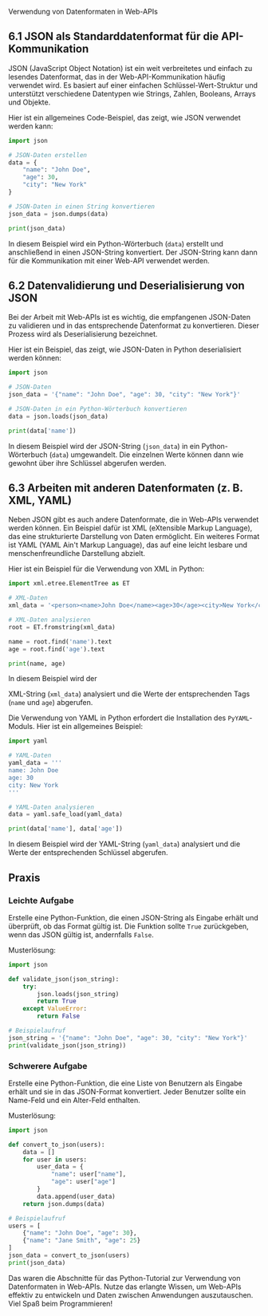 Verwendung von Datenformaten in Web-APIs

## 6.1 JSON als Standarddatenformat für die API-Kommunikation

JSON (JavaScript Object Notation) ist ein weit verbreitetes und einfach zu lesendes Datenformat, das in der Web-API-Kommunikation häufig verwendet wird. Es basiert auf einer einfachen Schlüssel-Wert-Struktur und unterstützt verschiedene Datentypen wie Strings, Zahlen, Booleans, Arrays und Objekte.

Hier ist ein allgemeines Code-Beispiel, das zeigt, wie JSON verwendet werden kann:

```python
import json

# JSON-Daten erstellen
data = {
    "name": "John Doe",
    "age": 30,
    "city": "New York"
}

# JSON-Daten in einen String konvertieren
json_data = json.dumps(data)

print(json_data)
```

In diesem Beispiel wird ein Python-Wörterbuch (`data`) erstellt und anschließend in einen JSON-String konvertiert. Der JSON-String kann dann für die Kommunikation mit einer Web-API verwendet werden.

## 6.2 Datenvalidierung und Deserialisierung von JSON

Bei der Arbeit mit Web-APIs ist es wichtig, die empfangenen JSON-Daten zu validieren und in das entsprechende Datenformat zu konvertieren. Dieser Prozess wird als Deserialisierung bezeichnet.

Hier ist ein Beispiel, das zeigt, wie JSON-Daten in Python deserialisiert werden können:

```python
import json

# JSON-Daten
json_data = '{"name": "John Doe", "age": 30, "city": "New York"}'

# JSON-Daten in ein Python-Wörterbuch konvertieren
data = json.loads(json_data)

print(data['name'])
```

In diesem Beispiel wird der JSON-String (`json_data`) in ein Python-Wörterbuch (`data`) umgewandelt. Die einzelnen Werte können dann wie gewohnt über ihre Schlüssel abgerufen werden.

## 6.3 Arbeiten mit anderen Datenformaten (z. B. XML, YAML)

Neben JSON gibt es auch andere Datenformate, die in Web-APIs verwendet werden können. Ein Beispiel dafür ist XML (eXtensible Markup Language), das eine strukturierte Darstellung von Daten ermöglicht. Ein weiteres Format ist YAML (YAML Ain't Markup Language), das auf eine leicht lesbare und menschenfreundliche Darstellung abzielt.

Hier ist ein Beispiel für die Verwendung von XML in Python:

```python
import xml.etree.ElementTree as ET

# XML-Daten
xml_data = '<person><name>John Doe</name><age>30</age><city>New York</city></person>'

# XML-Daten analysieren
root = ET.fromstring(xml_data)

name = root.find('name').text
age = root.find('age').text

print(name, age)
```

In diesem Beispiel wird der

 XML-String (`xml_data`) analysiert und die Werte der entsprechenden Tags (`name` und `age`) abgerufen.

Die Verwendung von YAML in Python erfordert die Installation des `PyYAML`-Moduls. Hier ist ein allgemeines Beispiel:

```python
import yaml

# YAML-Daten
yaml_data = '''
name: John Doe
age: 30
city: New York
'''

# YAML-Daten analysieren
data = yaml.safe_load(yaml_data)

print(data['name'], data['age'])
```

In diesem Beispiel wird der YAML-String (`yaml_data`) analysiert und die Werte der entsprechenden Schlüssel abgerufen.

## Praxis

### Leichte Aufgabe

Erstelle eine Python-Funktion, die einen JSON-String als Eingabe erhält und überprüft, ob das Format gültig ist. Die Funktion sollte `True` zurückgeben, wenn das JSON gültig ist, andernfalls `False`.

Musterlösung:

```python
import json

def validate_json(json_string):
    try:
        json.loads(json_string)
        return True
    except ValueError:
        return False

# Beispielaufruf
json_string = '{"name": "John Doe", "age": 30, "city": "New York"}'
print(validate_json(json_string))
```

### Schwerere Aufgabe

Erstelle eine Python-Funktion, die eine Liste von Benutzern als Eingabe erhält und sie in das JSON-Format konvertiert. Jeder Benutzer sollte ein Name-Feld und ein Alter-Feld enthalten.

Musterlösung:

```python
import json

def convert_to_json(users):
    data = []
    for user in users:
        user_data = {
            "name": user["name"],
            "age": user["age"]
        }
        data.append(user_data)
    return json.dumps(data)

# Beispielaufruf
users = [
    {"name": "John Doe", "age": 30},
    {"name": "Jane Smith", "age": 25}
]
json_data = convert_to_json(users)
print(json_data)
```

Das waren die Abschnitte für das Python-Tutorial zur Verwendung von Datenformaten in Web-APIs. Nutze das erlangte Wissen, um Web-APIs effektiv zu entwickeln und Daten zwischen Anwendungen auszutauschen. Viel Spaß beim Programmieren!